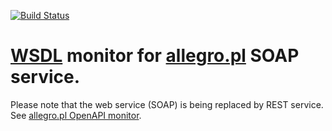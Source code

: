 [![Build Status](https://travis-ci.com/mattesilver/allegro-soap.svg?branch=master)](https://travis-ci.com/mattesilver/allegro-soap)

[WSDL](https://webapi.allegro.pl/service.php?wsdl) monitor for [allegro.pl](https://developer.allegro.pl) SOAP service.
===

Please note that the web service (SOAP) is being replaced by REST service.
See [allegro.pl OpenAPI monitor](https://github.com/mattesilver/allegro-swagger/).
